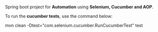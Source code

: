 Spring boot project for <b>Automation</b> using <b>Selenium, Cucumber and AOP</b>.

To run the <b>cucumber tests</b>, use the command below:

mvn clean -Dtest="com.selenium.cucumber.RunCucumberTest" test